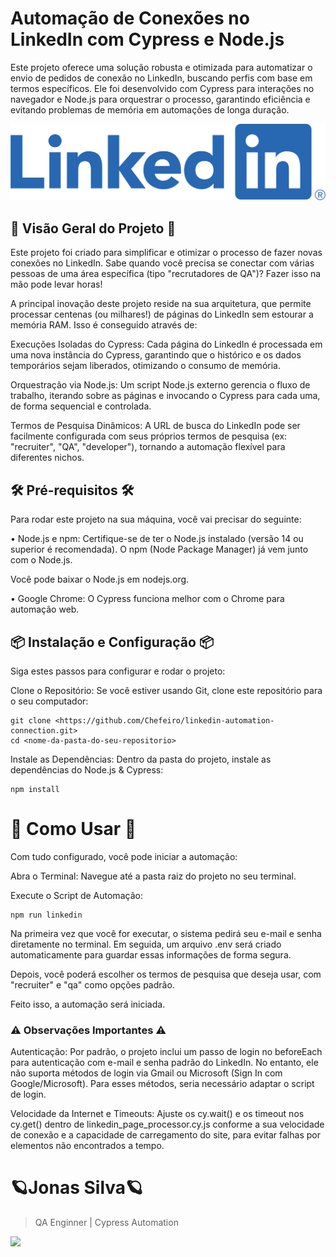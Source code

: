 
# Automação de Conexões no LinkedIn com Cypress e Node.js

Este projeto oferece uma solução robusta e otimizada para automatizar o envio de pedidos de conexão no LinkedIn, buscando perfis com base em termos específicos. Ele foi desenvolvido com Cypress para interações no navegador e Node.js para orquestrar o processo, garantindo eficiência e evitando problemas de memória em automações de longa duração.


<img src="LI-Logo.png" alt="Linkedin">

## 🚀 Visão Geral do Projeto 🚀 

Este projeto foi criado para simplificar e otimizar o processo de fazer novas conexões no LinkedIn. Sabe quando você precisa se conectar com várias pessoas de uma área específica (tipo "recrutadores de QA")? Fazer isso na mão pode levar horas!

A principal inovação deste projeto reside na sua arquitetura, que permite processar centenas (ou milhares!) de páginas do LinkedIn sem estourar a memória RAM. Isso é conseguido através de:

Execuções Isoladas do Cypress: Cada página do LinkedIn é processada em uma nova instância do Cypress, garantindo que o histórico e os dados temporários sejam liberados, otimizando o consumo de memória.

Orquestração via Node.js: Um script Node.js externo gerencia o fluxo de trabalho, iterando sobre as páginas e invocando o Cypress para cada uma, de forma sequencial e controlada.

Termos de Pesquisa Dinâmicos: A URL de busca do LinkedIn pode ser facilmente configurada com seus próprios termos de pesquisa (ex: "recruiter", "QA", "developer"), tornando a automação flexível para diferentes nichos.

## 🛠️ Pré-requisitos 🛠️

Para rodar este projeto na sua máquina, você vai precisar do seguinte:

• Node.js e npm: Certifique-se de ter o Node.js instalado (versão 14 ou superior é recomendada). O npm (Node Package Manager) já vem junto com o Node.js.

Você pode baixar o Node.js em nodejs.org.

• Google Chrome: O Cypress funciona melhor com o Chrome para automação web.

## 📦 Instalação e Configuração 📦

Siga estes passos para configurar e rodar o projeto:

Clone o Repositório:
Se você estiver usando Git, clone este repositório para o seu computador:

    git clone <https://github.com/Chefeiro/linkedin-automation-connection.git>
    cd <nome-da-pasta-do-seu-repositorio>

Instale as Dependências:
Dentro da pasta do projeto, instale as dependências do Node.js & Cypress:

    npm install 


# 🚀 Como Usar 🚀

Com tudo configurado, você pode iniciar a automação:

Abra o Terminal: Navegue até a pasta raiz do projeto no seu terminal.

Execute o Script de Automação:

    npm run linkedin

Na primeira vez que você for executar, o sistema pedirá seu e-mail e senha diretamente no terminal. Em seguida, um arquivo .env será criado automaticamente para guardar essas informações de forma segura.

Depois, você poderá escolher os termos de pesquisa que deseja usar, com "recruiter" e "qa" como opções padrão.

Feito isso, a automação será iniciada.
###  ⚠️ Observações Importantes ⚠️

Autenticação: Por padrão, o projeto inclui um passo de login no beforeEach para autenticação com e-mail e senha padrão do LinkedIn. No entanto, ele não suporta métodos de login via Gmail ou Microsoft (Sign In com Google/Microsoft). Para esses métodos, seria necessário adaptar o script de login.

Velocidade da Internet e Timeouts: Ajuste os cy.wait() e os timeout nos cy.get() dentro de linkedin_page_processor.cy.js conforme a sua velocidade de conexão e a capacidade de carregamento do site, para evitar falhas por elementos não encontrados a tempo.

 # 🪐Jonas Silva🪐

> QA Enginner | Cypress Automation

<a href="https://www.linkedin.com/in/jonas-ferreira-a78200232/"><img src="https://img.shields.io/badge/LinkedIn-0077B5?style=for-the-badge&logo=linkedin&logoColor=white" /> 

